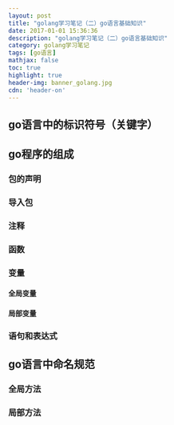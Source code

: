 ```yaml
---
layout: post
title: "golang学习笔记（二）go语言基础知识"
date: 2017-01-01 15:36:36
description: "golang学习笔记（二）go语言基础知识"
category: golang学习笔记
tags: [go语言]
mathjax: false
toc: true
highlight: true
header-img: banner_golang.jpg
cdn: 'header-on'
---
```


## go语言中的标识符号（关键字）



## go程序的组成

### 包的声明

### 导入包

### 注释

### 函数

### 变量

#### 全局变量

#### 局部变量

### 语句和表达式



## go语言中命名规范

### 全局方法

### 局部方法

